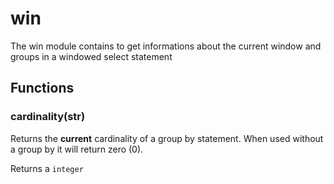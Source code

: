 
# win

The win module contains to get informations about the current
window and groups in a windowed select statement
## Functions
### cardinality(str)

Returns the **current** cardinality of a group by
statement. When used without a group by it will
return zero (0).


Returns a `integer`
